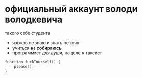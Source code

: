 
# официальный аккаунт володи володкевича
такого себе студента
- языков не знаю и знать не хочу
- учиться **не собираюсь**
- программист _для души_, на деле я таксист

```c++
function fuckYourself() {
    please();
}
```
